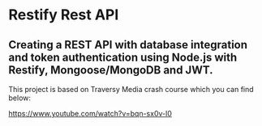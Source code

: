 Restify Rest API
================
Creating a REST API with database integration and token authentication using Node.js with Restify, Mongoose/MongoDB and JWT.
----
This project is based on Traversy Media crash course which you can find below:

https://www.youtube.com/watch?v=bqn-sx0v-l0
